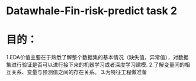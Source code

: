 # Datawhale-Fin-risk-predict task 2
 # 目的：
1.EDA价值主要在于熟悉了解整个数据集的基本情况（缺失值，异常值），对数据集进行验证是否可以进行接下来的机器学习或者深度学习建模.
2.了解变量间的相互关系、变量与预测值之间的存在关系。
3.为特征工程做准备
